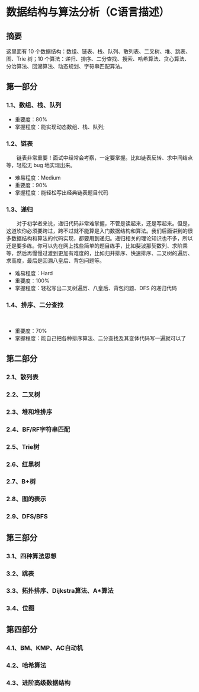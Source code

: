 # 数据结构与算法分析（C语言描述）

## 摘要

这里面有 10 个数据结构：数组、链表、栈、队列、散列表、二叉树、堆、跳表、图、Trie 树；10 个算法：递归、排序、二分查找、搜索、哈希算法、贪心算法、分治算法、回溯算法、动态规划、字符串匹配算法。


## 第一部分
### 1.1、数组、栈、队列
- 重要度：80%
- 掌握程度：能实现动态数组、栈、队列;

### 1.2、链表
&emsp;&emsp;链表非常重要！面试中经常会考察，一定要掌握。比如链表反转、求中间结点等，轻松无 bug 地实现出来。
- 难易程度：Medium
- 重要度：90%
- 掌握程度：能轻松写出经典链表题目代码

### 1.3、递归
&emsp;&emsp;对于初学者来说，递归代码非常难掌握，不管是读起来，还是写起来。但是，这道坎你必须要跨过，跨不过就不能算是入门数据结构和算法。我们后面讲到的很多数据结构和算法的代码实现，都要用到递归。递归相关的理论知识也不多，所以还是要多练。你可以先在网上找些简单的题目练手，比如斐波那契数列、求阶乘等，然后再慢慢过渡到更加有难度的，比如归并排序、快速排序、二叉树的遍历、求高度，最后是回溯八皇后、背包问题等。
- 难易程度：Hard
- 重要度：100%
- 掌握程度：轻松写出二叉树遍历、八皇后、背包问题、DFS 的递归代码

### 1.4、排序、二分查找
&emsp;&emsp;
- 重要度：70%
- 掌握程度：能自己把各种排序算法、二分查找及其变体代码写一遍就可以了


## 第二部分
### 2.1、散列表

### 2.2、二叉树

### 2.3、堆和堆排序

### 2.4、BF/RF字符串匹配

### 2.5、Trie树

### 2.6、红黑树

### 2.7、B+树

### 2.8、图的表示

### 2.9、DFS/BFS


## 第三部分
### 3.1、四种算法思想

### 3.2、跳表

### 3.3、拓扑排序、Dijkstra算法、A*算法

### 3.4、位图


## 第四部分
### 4.1、BM、KMP、AC自动机

### 4.2、哈希算法

### 4.3、进阶高级数据结构

